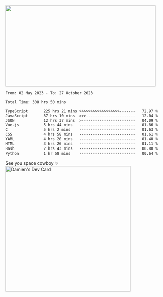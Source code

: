 <img src="https://media.giphy.com/media/11KzOet1ElBDz2/giphy.gif" width="480" height="258" /> 

 <!--START_SECTION:waka-->

```txt
From: 02 May 2023 - To: 27 October 2023

Total Time: 308 hrs 50 mins

TypeScript       225 hrs 21 mins >>>>>>>>>>>>>>>>>>-------   72.97 %
JavaScript       37 hrs 10 mins  >>>----------------------   12.04 %
JSON             12 hrs 37 mins  >------------------------   04.09 %
Vue.js           5 hrs 44 mins   -------------------------   01.86 %
C                5 hrs 2 mins    -------------------------   01.63 %
CSS              4 hrs 58 mins   -------------------------   01.61 %
YAML             4 hrs 20 mins   -------------------------   01.40 %
HTML             3 hrs 26 mins   -------------------------   01.11 %
Bash             2 hrs 43 mins   -------------------------   00.88 %
Python           1 hr 58 mins    -------------------------   00.64 %
```

<!--END_SECTION:waka-->
 
 
 <!--
 <p align="center">
           <img src="https://wakatime.com/share/@b21fb822-1b1e-4a56-b3ac-d647f03795fd/3d8fc332-54a6-4d29-9469-965955d6e018.svg"/>
 </p>
 <p align="center">
  <img src="https://wakatime.com/share/@b21fb822-1b1e-4a56-b3ac-d647f03795fd/5d7b153c-4137-40c1-8270-25e516f9619c.svg"/>
 </p>
 -->
See you space cowboy ✨ 
<a href="https://app.daily.dev/damienCrackito"><img src="https://api.daily.dev/devcards/bdfb4da438e94198b16fb9008a873e8e.png?r=ac3" width="400" alt="Damien's Dev Card"/></a>


 
